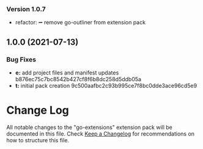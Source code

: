 ### Version 1.0.7

- refactor: ➖ remove go-outliner from extension pack

## 1.0.0 (2021-07-13)

### Bug Fixes

- **e:** add project files and manifest updates b876ec75c7bc8542b427cf8f6b8dc258d5ddb05a
- **t:** initial pack creation 9c500aafbc2c93b995ce7f8bc0dde3ace96cd5e9

# Change Log

All notable changes to the "go-extensions" extension pack will be documented in this file.
Check [Keep a Changelog](http://keepachangelog.com/) for recommendations on how to structure this file.
